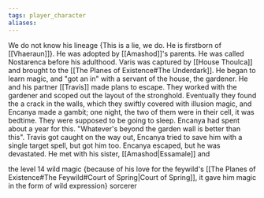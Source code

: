 ```yaml
---
tags: player_character
aliases:
---
```


We do not know his lineage {This is a lie, we do. He is firstborn of [[Vhaeraun]]}. He was adopted by [[Amashod]]'s parents. He was called Nostarenca before his adulthood. Varis was captured by [[House Thoulca]] and brought to the [[The Planes of Existence#The Underdark]]. He began to learn magic, and "got an in" with a servant of the house, the gardener. He and his partner [[Travis]] made plans to escape. They worked with the gardener and scoped out the layout of the stronghold. Eventually they found the a crack in the walls, which they swiftly covered with illusion magic, and Encanya made a gambit; one night, the two of them were in their cell, it was bedtime. They were supposed to be going to sleep. Encanya had spent about a year for this. "Whatever's beyond the garden wall is better than this". Travis got caught on the way out, Encanya tried to save him with a single target spell, but got him too. Encanya escaped, but he was devastated. He met with his sister, [[Amashod|Essamale]] and 

the level 14 wild magic {because of his love for the feywild's [[The Planes of Existence#The Feywild#Court of Spring|Court of Spring]], it gave him magic in the form of wild expression} sorcerer